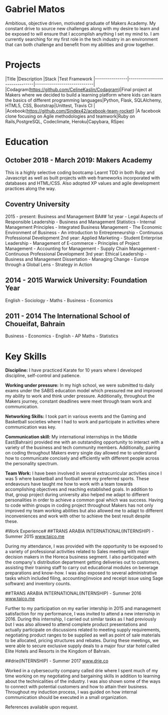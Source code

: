 # Gabriel Matos #
Ambitious, objective driven, motivated graduate of Makers Academy. My constant drive to source new challenges along with my desire to learn and be exposed to will ensure that I accomplish anything I set my mind to. I am currently searching for my first role in the tech industry in an environment that can both challenge and benefit from my abilities and grow together.

# Projects #
|Title                                             |Description                    |Stack                         |Test Framework
|----------------|-------------------------------|-----------------------------|
|Codagram(https://github.com/CelineKaslin/Codagram)|Final project at Makers where we decided to build a learning platform where kids can learn the basics of different programming languages|Python, Flask, SQLAlchemy, HTML5, CSS, Bootstrap|Unittest, Travis CI                |
|Acebook(https://github.com/Sindex42/acebook-team-rocket)         |A facebook clone focusing on Agile methodologies and teamwork|Ruby on Rails,PostgreSQL, Codeclimate, Heroku|Capybara, RSpec

# Education #
## October 2018 - March 2019: Makers Academy
This is a highly selective coding bootcamp
Learnt TDD in both Ruby and Javascript as well as built projects with web frameworks incorporated with databases and HTML/CSS. Also adopted XP values and agile development practices along the way.
## Coventry University ##
2015 - present: Business and Management BA##
1st year - Legal Aspects of Responsible Leadership - Business and Management Statistics - Internal Management Principles - Integrated Business Management - The Economic Environment of Business - An introduction to Entrepreneurship - Continuous Professional Development
2nd year: Applied Marketing - Student Enterprise Leadership - Management of E-commerce - Principles of Project Management - Accounting for Management - Supply Chain Management - Continuous Professional Development
3rd year: Ethical Leadership - Business and Management Dissertation - Managing Change - Europe through a Global Lens - Strategy in Action
## 2014 - 2015 Warwick University: Foundation Year
English - Sociology - Maths - Business - Economics
## 2011 - 2014 The International School of Choueifat, Bahrain ##
Business - Economics - English - AP Maths - Statistics
# Key Skills #
**Discipline:** I have practiced Karate for 10 years where I developed discipline, self-control and patience.

**Working under pressure:** In my high school, we were submitted to daily exams under the SABIS education model which pressured me and improved my ability to work and think under pressure. Additionally, throughout the Makers journey, constant deadlines were meet through team work and communication.

**Networking Skills:** I took part in various events and the Gaming and Basketball societies where I had to work and participate in activities where communication was key.

**Communication skill:** My international internships in the Middle East(Bahrain) provided me with an outstanding opportunity to interact with a variety of the business and tech community members.
Additionally, pairing on coding throughout Makers every single day allowed me to understand how to communicate concisely and efficiently with different people across the personality spectrum.

**Team Work:** I have been involved in several extracurricular activities since I was 5 where basketball and football were my preferred sports. These endeavours have taught me how to work with a team towards accomplishing objectives and reaching established goals. In addition to that, group project during university also helped me adapt to different personalities in order to achieve a common goal which was success.
Having to code within groups in coding project throughout Makers has not only improved my team working abilities but also allowed me to adapt to different inconveniences and work with other to achieve the best result despite these.

#Work Experience#
##TRANS ARABIA INTERNATIONAL(INTERNSHIP) - Summer 2015 www.taico.me

During my attendance, I was provided with the opportunity to be exposed to a variety of professional activities related to Sales meeting with major decision makers in the Horeca business segment. I also participated with the company's distribution department getting deliveries out to customers, assisting their training staff to carry out educational modules on beverage preparations and know-how. I was also exposed to several administrative tasks which included filing, accounting(invoice and receipt issue using Sage software) and inventory counts.

##TRANS ARABIA INTERNATIONAL(INTERNSHIP) - Summer 2016 www.taico.me

Further to my participation on my earlier intership in 2015 and management satisfaction for my performance, I was invited to attend a new internship in 2016.
During this internship, I carried out similar tasks as I had previously but I was also allowed to attend complete product presentations and actually participate on discussions related to meeting supply requirements, negotiating product ranges to be supplied as well as point of sale materials to be allocated, pricing structures and rebates. During these meetings, we were able to secure exclusive supply deals to a major four star hotel called Elite Hotels and Resorts in the Kingdom of Bahrain.

##drie(INTERNSHIP) - Summer 2017 www.drie.co

Worked in a cybersecurity company called drie where I spent much of my time working on my negotiating and bargaining skills in addition to learning about the technicalities of the industry. I was also shown some of the ways to connect with potential customers and how to attain their business. Throughout my induction process, I was guided on how internal communication should be executed in a small organization.

References available upon request.
